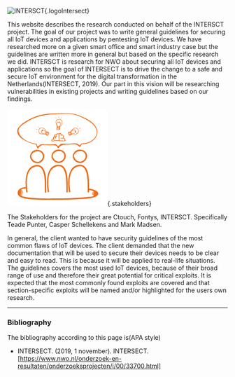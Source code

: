 
![INTERSCT](/assets/images/intersectlogo.png){.logoIntersect}

This website describes the research conducted on behalf of the INTERSCT project.
The goal of our project was to write general guidelines for securing all IoT devices and applications by pentesting IoT devices.
We have researched more on a given smart office and smart industry case but the guidelines are written more in general but based on the specific research we did.
INTERSCT is research for NWO about securing all IoT devices and applications so the goal of INTERSECT is to drive the change to a safe and secure IoT environment for the digital transformation in the Netherlands(INTERSECT, 2019).
Our part in this vision will be researching vulnerabilities in existing projects and writing guidelines based on our findings.

![INTERSCT](/assets/images/stakeholder.png){.stakeholders}

The Stakeholders for the project are Ctouch, Fontys, INTERSCT. Specifically Teade Punter, Casper Schellekens and Mark Madsen.

In general, the client wanted to have security guidelines of the most common flaws of IoT devices.
The client demanded that the new documentation that will be used to secure their devices needs to be clear and easy to read.
This is because it will be applied to real-life situations.
The guidelines covers the most used IoT devices, because of their broad range of use and therefore their great potential for critical exploits.
It is expected that the most commonly found exploits are covered and that section-specific exploits will be named and/or highlighted for the users own research.

---

### Bibliography

The bibliography according to this page is(APA style)

- INTERSECT. (2019, 1 november). INTERSECT. [https://www.nwo.nl/onderzoek-en-resultaten/onderzoeksprojecten/i/00/33700.html]
